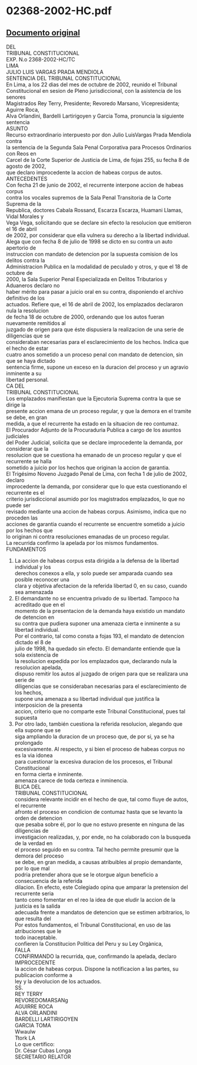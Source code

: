 
02368-2002-HC.pdf
=================
  
[Documento original](https://tc.gob.pe/jurisprudencia/2003/02368-2002-HC.pdf)  
---  
DEL  
TRIBUNAL CONSTITUCIONAL  
EXP. N.o 2368-2002-HC/TC  
LIMA  
JULIO LUIS VARGAS PRADA MENDIOLA  
SENTENCIA DEL TRIBUNAL CONSTITUCIONAL  
En Lima, a los 22 dias del mes de octubre de 2002, reunido el Tribunal  
Constitucional en sesion de Pleno jurisdiccional, con la asistencia de los senores  
Magistrados Rey Terry, Presidente; Revoredo Marsano, Vicepresidenta; Aguirre Roca,  
Alva Orlandini, Bardelli Lartirigoyen y Garcia Toma, pronuncia la siguiente sentencia  
ASUNTO  
Recurso extraordinario interpuesto por don Julio LuisVargas Prada Mendiola contra  
la sentencia de la Segunda Sala Penal Corporativa para Procesos Ordinarios con Reos en  
Carcel de la Corte Superior de Justicia de Lima, de fojas 255, su fecha 8 de agosto de 2002,  
que declaro improcedente la accion de habeas corpus de autos.  
ANTECEDENTES  
Con fecha 21 de junio de 2002, el recurrente interpone accion de habeas corpus  
contra los vocales supremos de la Sala Penal Transitoria de la Corte Suprema de la  
Republica, doctores Cabala Rossand, Escarza Escarza, Huamani Llamas, Vidal Morales y  
Vega Vega, solicitando que se declare sin efecto la resolucion que emitieron el 16 de abril  
de 2002, por considerar que ella vulnera su derecho a la libertad individual.  
Alega que con fecha 8 de julio de 1998 se dicto en su contra un auto apertorio de  
instruccion con mandato de detencion por la supuesta comision de los delitos contra la  
Administracion Publica en la modalidad de peculado y otros, y que el 18 de octubre de  
2000, la Sala Superior Penal Especializada en Delitos Tributarios y Aduaneros declaro no  
haber mérito para pasar a juicio oral en su contra, disponiendo el archivo definitivo de los  
actuados. Refiere que, el 16 de abril de 2002, los emplazados declararon nula la resolucion  
de fecha 18 de octubre de 2000, ordenando que los autos fueran nuevamente remitidos al  
juzgado de origen para que éste dispusiera la realizacion de una serie de diligencias que se  
consideraban necesarias para el esclarecimiento de los hechos. Indica que el hecho de estar  
cuatro anos sometido a un proceso penal con mandato de detencion, sin que se haya dictado  
sentencia firme, supone un exceso en la duracion del proceso y un agravio inminente a su  
libertad personal.  
CA DEL  
TRIBUNAL CONSTITUCIONAL  
Los emplazados manifiestan que la Ejecutoria Suprema contra la que se dirige la  
presente accion emana de un proceso regular, y que la demora en el tramite se debe, en gran  
medida, a que el recurrente ha estado en la situacion de reo contumaz.  
El Procurador Adjunto de la Procuraduria Publica a cargo de los asuntos judiciales  
del Poder Judicial, solicita que se declare improcedente la demanda, por considerar que la  
resolucion que se cuestiona ha emanado de un proceso regular y que el recurrente se halla  
sometido a juicio por los hechos que originan la accion de garantia.  
El Trigésimo Noveno Juzgado Penal de Lima, con fecha 1 de julio de 2002, declaro  
improcedente la demanda, por considerar que lo que esta cuestionando el recurrente es el  
criterio jurisdiccional asumido por los magistrados emplazados, lo que no puede ser  
revisado mediante una accion de habeas corpus. Asimismo, indica que no proceden las  
acciones de garantia cuando el recurrente se encuentre sometido a juicio por los hechos que  
lo originan ni contra resoluciones emanadas de un proceso regular.  
La recurrida confirmo la apelada por los mismos fundamentos.  
FUNDAMENTOS  
1. La accion de habeas corpus esta dirigida a la defensa de la libertad individual y los  
derechos conexos a ella, y solo puede ser amparada cuando sea posible reconocer una  
clara y objetiva afectacion de la referida libertad 0, en su caso, cuando sea amenazada  
2. El demandante no se encuentra privado de su libertad. Tampoco ha acreditado que en el  
momento de la presentacion de la demanda haya existido un mandato de detencion en  
su contra que pudiera suponer una amenaza cierta e inminente a su libertad individual.  
Por el contrario, tal como consta a fojas 193, el mandato de detencion dictado el 8 de  
julio de 1998, ha quedado sin efecto. El demandante entiende que la sola existencia de  
la resolucion expedida por los emplazados que, declarando nula la resolucion apelada,  
dispuso remitir los autos al juzgado de origen para que se realizara una serie de  
diligencias que se consideraban necesarias para el esclarecimiento de los hechos,  
supone una amenaza a su libertad individual que justifica la interposicion de la presenta  
accion, criterio que no comparte este Tribunal Constitucional, pues tal supuesta  
3. Por otro lado, también cuestiona la referida resolucion, alegando que ella supone que se  
siga ampliando la duracion de un proceso que, de por si, ya se ha prolongado  
excesivamente. Al respecto, y si bien el proceso de habeas corpus no es la via idonea  
para cuestionar la excesiva duracion de los procesos, el Tribunal Constitucional  
en forma cierta e inminente.  
amenaza carece de toda certeza e inminencia.  
BLICA DEL  
TRIBUNAL CONSTITUCIONAL  
considera relevante incidir en el hecho de que, tal como fluye de autos, el recurrente  
afronto el proceso en condicion de contumaz hasta que se levanto la orden de detencion  
que pesaba sobre él, por lo que no estuvo presente en ninguna de las diligencias de  
investigacion realizadas, y, por ende, no ha colaborado con la busqueda de la verdad en  
el proceso seguido en su contra. Tal hecho permite presumir que la demora del proceso  
se debe, en gran medida, a causas atribuibles al propio demandante, por lo que mal  
podria pretender ahora que se le otorgue algun beneficio a consecuencia de la referida  
dilacion. En efecto, este Colegiado opina que amparar la pretension del recurrente seria  
tanto como fomentar en el reo la idea de que eludir la accion de la justicia es la salida  
adecuada frente a mandatos de detencion que se estimen arbitrarios, lo que resulta del  
Por estos fundamentos, el Tribunal Constitucional, en uso de las atribuciones que le  
todo inaceptable.  
confieren la Constitucion Politica del Peru y su Ley Orgànica,  
FALLA  
CONFIRMANDO la recurrida, que, confirmando la apelada, declaro IMPROCEDENTE  
la accion de habeas corpus. Dispone la notificacion a las partes, su publicacion conforme a  
ley y la devolucion de los actuados.  
SS.  
REY TERRY  
REVOREDOMARSANg  
AGUIRRE ROCA  
ALVA ORLANDINI  
BARDELLI LARTIRIGOYEN  
GARCIA TOMA  
Wwaulw  
Ttork LA  
Lo que certifico:  
Dr. César Cubas Longa  
SECRETARIO RELATOR